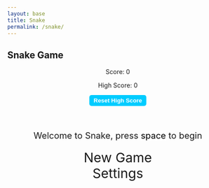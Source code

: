 ```yaml
---
layout: base
title: Snake
permalink: /snake/
---
```


<style>
    body {
    }

    .wrap {
        margin-left: auto;
        margin-right: auto;
    }

    canvas {
        display: none;
        border-style: solid;
        border-width: 10px;
        border-color:rgb(8, 12, 245);
    }

    canvas:focus {
        outline: none;
    }

    /* All screens style */
    #gameover p,
    #setting p,
    #menu p {
        font-size: 20px;
    }

    #gameover a,
    #setting a,
    #menu a {
        font-size: 30px;
        display: block;
    }

    #gameover a:hover,
    #setting a:hover,
    #menu a:hover {
        cursor: pointer;
    }

    #menu {
        display: block;
    }

    #gameover,
    #setting {
        display: none;
    }

    #setting input {
        display: none;
    }

    #setting label {
        cursor: pointer;
    }

    #setting input:checked+label {
        background-color: #FFF;
        color: #000;
    }
</style>

<h2>Snake Game</h2>
<div class="container">
    <header class="pb-3 mb-4 border-bottom border-primary text-dark">
        <p class="fs-4">Score: <span id="score_value">0</span></p>
        <p class="fs-4">High Score: <span id="high_score_value">0</span></p>
        <button id="reset_high_score" style="background-color:rgb(0, 204, 255); color: white; padding: 5px 10px; border: none; border-radius: 5px; font-weight: bold; cursor: pointer;">
            Reset High Score
        </button>
    </header>
    <div class="container bg-secondary" style="text-align:center;">
        <!-- Main Menu -->
        <div id="menu" class="py-4 text-light">
            <p>Welcome to Snake, press <span style="background-color: #FFFFFF; color: #000000">space</span> to begin</p>
            <a id="new_game" class="link-alert">New Game</a>
            <a id="setting_menu" class="link-alert">Settings</a>
        </div>
        <!-- Game Over -->
        <div id="gameover" class="py-4 text-light">
            <p>Game Over, press <span style="background-color: #FFFFFF; color: #000000">space</span> to try again</p>
            <a id="new_game1" class="link-alert">New Game</a>
            <a id="setting_menu1" class="link-alert">Settings</a>
        </div>
        <!-- Play Screen -->
        <canvas id="snake" class="wrap" width="320" height="320" tabindex="1"></canvas>
        <!-- Settings Screen -->
        <div id="setting" class="py-4 text-light">
            <p>Settings Screen, press <span style="background-color: #FFFFFF; color: #000000">space</span> to go back to playing</p>
            <a id="new_game2" class="link-alert">New Game</a>
            <br>
            <p>Speed:
                <input id="speed1" type="radio" name="speed" value="120" checked />
                <label for="speed1">Slow</label>
                <input id="speed2" type="radio" name="speed" value="75" />
                <label for="speed2">Normal</label>
                <input id="speed3" type="radio" name="speed" value="35" />
                <label for="speed3">Fast</label>
            </p>
            <p>Wall:
                <input id="wallon" type="radio" name="wall" value="1" checked />
                <label for="wallon">On</label>
                <input id="walloff" type="radio" name="wall" value="0" />
                <label for="walloff">Off</label>
            </p>
        </div>
    </div>
</div>

<script>
    (function () {
        /* Game Attributes */
        const canvas = document.getElementById("snake");
        const ctx = canvas.getContext("2d");

        const SCREEN_MENU = -1, SCREEN_SNAKE = 0, SCREEN_GAME_OVER = 1, SCREEN_SETTING = 2;
        const BLOCK = 10;

        let SCREEN = SCREEN_MENU;
        let snake = [];
        let snake_dir = 1;
        let snake_next_dir = 1;
        let snake_speed = 150;
        let food = { x: 0, y: 0 };
        let score = 0;
        let wall = 1;

        const ele_score = document.getElementById("score_value");
        const ele_high_score = document.getElementById("high_score_value");
        const reset_high_score_button = document.getElementById("reset_high_score");
        const screen_menu = document.getElementById("menu");
        const screen_game_over = document.getElementById("gameover");
        const screen_setting = document.getElementById("setting");
        const screen_snake = document.getElementById("snake");

        const button_new_game = document.getElementById("new_game");
        const button_new_game1 = document.getElementById("new_game1");
        const button_new_game2 = document.getElementById("new_game2");
        const button_setting_menu = document.getElementById("setting_menu");
        const button_setting_menu1 = document.getElementById("setting_menu1");

        /* High Score Logic */
        let highScore = localStorage.getItem("highScore") || 0; // Retrieve high score from localStorage
        ele_high_score.textContent = highScore;

        const updateHighScore = (currentScore) => {
            if (currentScore > highScore) {
                highScore = currentScore;
                localStorage.setItem("highScore", highScore); // Save the new high score to localStorage
                ele_high_score.textContent = highScore; // Update the high score display
            }
        };

        reset_high_score_button.onclick = () => {
            highScore = 0;
            localStorage.setItem("highScore", highScore); // Reset high score in localStorage
            ele_high_score.textContent = highScore; // Update the high score display
        };

        /* Display Control */
        const showScreen = (screen_opt) => {
            SCREEN = screen_opt;
            screen_menu.style.display = screen_opt === SCREEN_MENU ? "block" : "none";
            screen_snake.style.display = screen_opt === SCREEN_SNAKE ? "block" : "none";
            screen_game_over.style.display = screen_opt === SCREEN_GAME_OVER ? "block" : "none";
            screen_setting.style.display = screen_opt === SCREEN_SETTING ? "block" : "none";
        };

        /* Game Initialization */
        const newGame = () => {
            showScreen(SCREEN_SNAKE);
            screen_snake.focus();
            score = 0;
            updateScore(score);
            snake = [{ x: 0, y: 15 }];
            snake_next_dir = 1;
            addFood();
            mainLoop();
        };

        /* Main Game Loop */
        const mainLoop = () => {
            let _x = snake[0].x;
            let _y = snake[0].y;

            // Update direction
            snake_dir = snake_next_dir;
            switch (snake_dir) {
                case 0: _y--; break; // Up
                case 1: _x++; break; // Right
                case 2: _y++; break; // Down
                case 3: _x--; break; // Left
            }

            // Move snake
            snake.pop();
            snake.unshift({ x: _x, y: _y });

            // Check collisions
            if (wall === 1 && (_x < 0 || _x >= canvas.width / BLOCK || _y < 0 || _y >= canvas.height / BLOCK)) {
                showScreen(SCREEN_GAME_OVER);
                return;
            }

            for (let i = 1; i < snake.length; i++) {
                if (_x === snake[i].x && _y === snake[i].y) {
                    showScreen(SCREEN_GAME_OVER);
                    return;
                }
            }

            // Check food collision
            if (checkBlock(_x, _y, food.x, food.y)) {
                snake.push({ x: _x, y: _y });
                updateScore(++score);
                addFood();
            }

            // Render game
            renderGame();
            setTimeout(mainLoop, snake_speed);
        };

        /* Render Game */
        const renderGame = () => {
            ctx.fillStyle = "royalblue";
            ctx.fillRect(0, 0, canvas.width, canvas.height);

            snake.forEach(part => drawBlock(food.x, food.y, "rgb(255, 0, 0)"); // Red in RGB
            drawBlock(food.x, food.y, "#FF0000");
        };

        /* Utility Functions */
        const drawBlock = (x, y, color) => {
            ctx.fillStyle = color;
            ctx.fillRect(x * BLOCK, y * BLOCK, BLOCK, BLOCK);
        };

        const addFood = () => {
            food.x = Math.floor(Math.random() * (canvas.width / BLOCK));
            food.y = Math.floor(Math.random() * (canvas.height / BLOCK));
        };

        const checkBlock = (x, y, _x, _y) => x === _x && y === _y;

        const updateScore = (value) => {
            ele_score.textContent = value;
            updateHighScore(value); // Check and update high score
        };

        /* Event Listeners */
        window.onload = () => {
            button_new_game.onclick = newGame;
            button_new_game1.onclick = newGame;
            button_new_game2.onclick = newGame;
            button_setting_menu.onclick = () => showScreen(SCREEN_SETTING);
            button_setting_menu1.onclick = () => showScreen(SCREEN_SETTING);

            window.addEventListener("keydown", (evt) => {
                if (evt.code === "Space" && SCREEN !== SCREEN_SNAKE) newGame();
                /* Event Listeners */
window.onload = () => {
    button_new_game.onclick = newGame;
    button_new_game1.onclick = newGame;
    button_new_game2.onclick = newGame;
    button_setting_menu.onclick = () => showScreen(SCREEN_SETTING);
    button_setting_menu1.onclick = () => showScreen(SCREEN_SETTING);

    // Add event listener for arrow keys
    window.addEventListener("keydown", (evt) => {
        if (SCREEN !== SCREEN_SNAKE) {
            if (evt.code === "Space") newGame();
            return;
        }

        // Update snake direction based on arrow keys
        switch (evt.code) {
            case "ArrowUp":
                if (snake_dir !== 2) snake_next_dir = 0; // Up
                break;
            case "ArrowRight":
                if (snake_dir !== 3) snake_next_dir = 1; // Right
                break;
            case "ArrowDown":
                if (snake_dir !== 0) snake_next_dir = 2; // Down
                break;
            case "ArrowLeft":
                if (snake_dir !== 1) snake_next_dir = 3; // Left
                break;
        }
    });
};
            });
        };
    })();
</script>